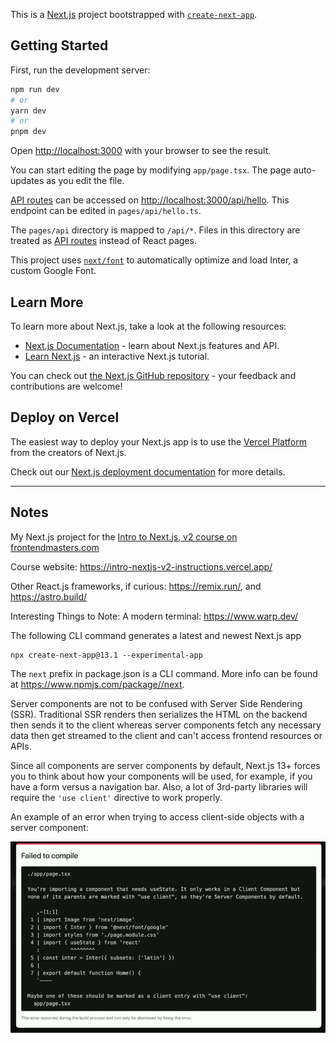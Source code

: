 This is a [Next.js](https://nextjs.org/) project bootstrapped with [`create-next-app`](https://github.com/vercel/next.js/tree/canary/packages/create-next-app).

## Getting Started

First, run the development server:

```bash
npm run dev
# or
yarn dev
# or
pnpm dev
```

Open [http://localhost:3000](http://localhost:3000) with your browser to see the result.

You can start editing the page by modifying `app/page.tsx`. The page auto-updates as you edit the file.

[API routes](https://nextjs.org/docs/api-routes/introduction) can be accessed on [http://localhost:3000/api/hello](http://localhost:3000/api/hello). This endpoint can be edited in `pages/api/hello.ts`.

The `pages/api` directory is mapped to `/api/*`. Files in this directory are treated as [API routes](https://nextjs.org/docs/api-routes/introduction) instead of React pages.

This project uses [`next/font`](https://nextjs.org/docs/basic-features/font-optimization) to automatically optimize and load Inter, a custom Google Font.

## Learn More

To learn more about Next.js, take a look at the following resources:

- [Next.js Documentation](https://nextjs.org/docs) - learn about Next.js features and API.
- [Learn Next.js](https://nextjs.org/learn) - an interactive Next.js tutorial.

You can check out [the Next.js GitHub repository](https://github.com/vercel/next.js/) - your feedback and contributions are welcome!

## Deploy on Vercel

The easiest way to deploy your Next.js app is to use the [Vercel Platform](https://vercel.com/new?utm_medium=default-template&filter=next.js&utm_source=create-next-app&utm_campaign=create-next-app-readme) from the creators of Next.js.

Check out our [Next.js deployment documentation](https://nextjs.org/docs/deployment) for more details.

___

## Notes
My Next.js project for the [Intro to Next.js, v2 course on frontendmasters.com](https://frontendmasters.com/courses/next-js-v2/)

Course website: https://intro-nextjs-v2-instructions.vercel.app/

Other React.js frameworks, if curious: https://remix.run/, and https://astro.build/

Interesting Things to Note:
A modern terminal: https://www.warp.dev/

The following CLI command generates a latest and newest Next.js app
```
npx create-next-app@13.1 --experimental-app
```

The ```next``` prefix in package.json is a CLI command. More info can be found at https://www.npmjs.com/package//next.

Server components are not to be confused with Server Side Rendering (SSR). Traditional SSR renders then serializes the HTML on the
backend then sends it to the client whereas server components fetch any necessary data then get streamed to the client and can't access frontend resources or APIs.

Since all components are server components by default, Next.js 13+ forces you to think about how your components will be used, for example, if you have a form versus a navigation bar. Also, a lot of 3rd-party libraries will require the ```'use client'``` directive to work properly.

An example of an error when trying to access client-side objects with a server component:

![An example of an error when trying to access client-side objects with a server component](/README-imgs/server-component-error.png)
